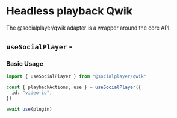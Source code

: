<script setup>
import BundleSize from '../../components/BundleSize.vue'
</script>

# Headless playback Qwik

The @socialplayer/qwik adapter is a wrapper around the core API.

## `useSocialPlayer` - <BundleSize func="useSocialPlayer" pkg="@socialplayer/qwik" />

### Basic Usage

```ts
import { useSocialPlayer } from "@socialplayer/qwik"

const { playbackActions, use } = useSocialPlayer({
  id: "video-id",
})

await use(plugin)
```
